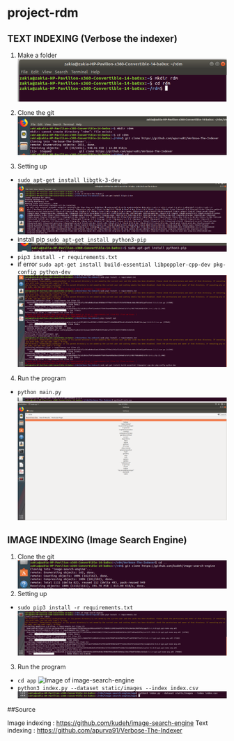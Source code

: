 # project-rdm

## TEXT INDEXING (Verbose the indexer)

1. Make a folder
![Image of image-search-engine](./Screenshoot/textindexing/1.png)

2. Clone the git
![Image of image-search-engine](./Screenshoot/textindexing/2.png)

3. Setting up
- ```sudo apt-get install libgtk-3-dev```
![Image of image-search-engine](./Screenshoot/textindexing/3.png)
- install pip ```sudo apt-get install python3-pip```
![Image of image-search-engine](./Screenshoot/textindexing/4.png)
- ```pip3 install -r requirements.txt```
- if error ```sudo apt-get install build-essential libpoppler-cpp-dev pkg-config python-dev```
![Image of image-search-engine](./Screenshoot/textindexing/5.png)
4. Run the program
- ```python main.py```
![Image of image-search-engine](./Screenshoot/textindexing/6.png)
![Image of image-search-engine](./Screenshoot/textindexing/7.png)


## IMAGE INDEXING (Image Search Engine)

1. Clone the git
![Image of image-search-engine](./Screenshoot/imageindexing/1.png)
2. Setting up
- ```sudo pip3 install -r requirements.txt ```
![Image of image-search-engine](./Screenshoot/imageindexing/2.png)
3. Run the program
- ```cd app```
![Image of image-search-engine](./Screenshoot/"imageindexing"/3.png)
- ```python3 index.py --dataset static/images --index index.csv```
![Image of image-search-engine](./Screenshoot/imageindexing/4.png)

##Source

Image indexing : https://github.com/kudeh/image-search-engine
Text indexing  : https://github.com/apurva91/Verbose-The-Indexer
